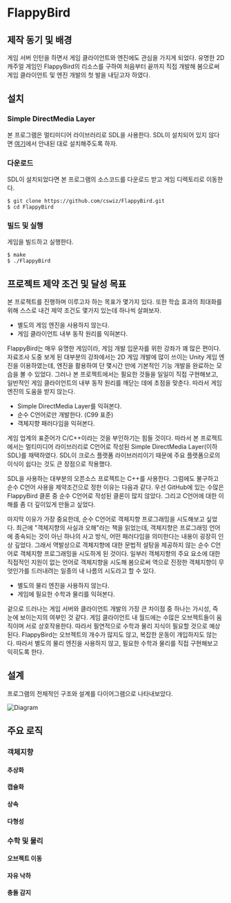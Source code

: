 # FlappyBird

## 제작 동기 및 배경

게임 서버 인턴을 하면서 게임 클라이언트와 엔진에도 관심을 가지게 되었다. 유명한 2D 캐주얼 게임인 FlappyBird의 리소스를 구하여 처음부터 끝까지 직접 개발해 봄으로써 게임 클라이언트 및 엔진 개발의 첫 발을 내딛고자 하였다.

## 설치

### Simple DirectMedia Layer

본 프로그램은 멀티미디어 라이브러리로 SDL을 사용한다. SDL이 설치되어 있지 않다면 [여기](https://wiki.libsdl.org/Installation)에서 안내된 대로 설치해주도록 하자.

### 다운로드

SDL이 설치되었다면 본 프로그램의 소스코드를 다운로드 받고 게임 디렉토리로 이동한다.

    $ git clone https://github.com/cswiz/FlappyBird.git
    $ cd FlappyBird

### 빌드 및 실행

게임을 빌드하고 실행한다.

    $ make
    $ ./FlappyBird

## 프로젝트 제약 조건 및 달성 목표

본 프로젝트를 진행하며 이루고자 하는 목표가 몇가지 있다. 또한 학습 효과의 최대화를 위해 스스로 내건 제약 조건도 몇가지 있는데 하나씩 살펴보자.

- 별도의 게임 엔진을 사용하지 않는다.
- 게임 클라이언트 내부 동작 원리를 익혀본다.

FlappyBird는 매우 유명한 게임이라, 게임 개발 입문자를 위한 강좌가 꽤 많은 편이다. 자료조사 도중 보게 된 대부분의 강좌에서는 2D 게임 개발에 많이 쓰이는 Unity 게임 엔진을 이용하였는데, 엔진을 활용하여 단 몇시간 만에 기본적인 기능 개발을 완료하는 모습을 볼 수 있었다. 그러나 본 프로젝트에서는 필요한 것들을 일일이 직접 구현해보고, 일반적인 게임 클라이언트의 내부 동작 원리를 깨닫는 데에 초점을 맞춘다. 따라서 게임 엔진의 도움을 받지 않는다.

- Simple DirectMedia Layer를 익혀본다.
- 순수 C언어로만 개발한다. (C99 표준)
- 객체지향 패러다임을 익혀본다.

게임 업계의 표준어가 C/C++이라는 것을 부인하기는 힘들 것이다. 따라서 본 프로젝트에서는 멀티미디어 라이브러리로 C언어로 작성된 Simple DirectMedia Layer(이하 SDL)를 채택하였다. SDL이 크로스 플랫폼 라이브러리이기 때문에 주요 플랫폼으로의 이식이 쉽다는 것도 큰 장점으로 작용했다.

SDL을 사용하는 대부분의 오픈소스 프로젝트는 C++를 사용한다. 그럼에도 불구하고 순수 C언어 사용을 제약조건으로 정한 이유는 다음과 같다. 우선 GitHub에 있는 수많은 FlappyBird 클론 중 순수 C언어로 작성된 클론이 많지 않았다. 그리고 C언어에 대한 이해를 좀 더 깊이있게 만들고 싶었다.

마지막 이유가 가장 중요한데, 순수 C언어로 객체지향 프로그래밍을 시도해보고 싶었다. 최근에 "객체지향의 사실과 오해"라는 책을 읽었는데, 객체지향은 프로그래밍 언어에 종속되는 것이 아닌 하나의 사고 방식, 어떤 패러다임을 의미한다는 내용이 굉장히 인상 깊었다. 그래서 역발상으로 객체지향에 대한 문법적 설탕을 제공하지 않는 순수 C언어로 객체지향 프로그래밍을 시도하게 된 것이다. 일부러 객체지향의 주요 요소에 대한 직접적인 지원이 없는 언어로 객체지향을 시도해 봄으로써 역으로 진정한 객체지향이 무엇인가를 드러내려는 일종의 내 나름의 시도라고 할 수 있다.

- 별도의 물리 엔진을 사용하지 않는다.
- 게임에 필요한 수학과 물리를 익혀본다.

겉으로 드러나는 게임 서버와 클라이언트 개발의 가장 큰 차이점 중 하나는 가시성, 즉 눈에 보이는지의 여부인 것 같다. 게임 클라이언트 내 월드에는 수많은 오브젝트들이 움직이며 서로 상호작용한다. 따라서 필연적으로 수학과 물리 지식이 필요할 것으로 예상된다. FlappyBird는 오브젝트의 개수가 많지도 않고, 복잡한 운동이 개입하지도 않는다. 따라서 별도의 물리 엔진을 사용하지 않고, 필요한 수학과 물리를 직접 구현해보고 익히도록 한다.

## 설계

프로그램의 전체적인 구조와 설계를 다이어그램으로 나타내보았다.

![Diagram](https://user-images.githubusercontent.com/43113225/173884494-788ff55a-4886-4c34-b204-58a338dd4a7a.png)

## 주요 로직

### 객체지향

#### 추상화

#### 캡슐화

#### 상속

#### 다형성

### 수학 및 물리

#### 오브젝트 이동

#### 자유 낙하

#### 충돌 감지
